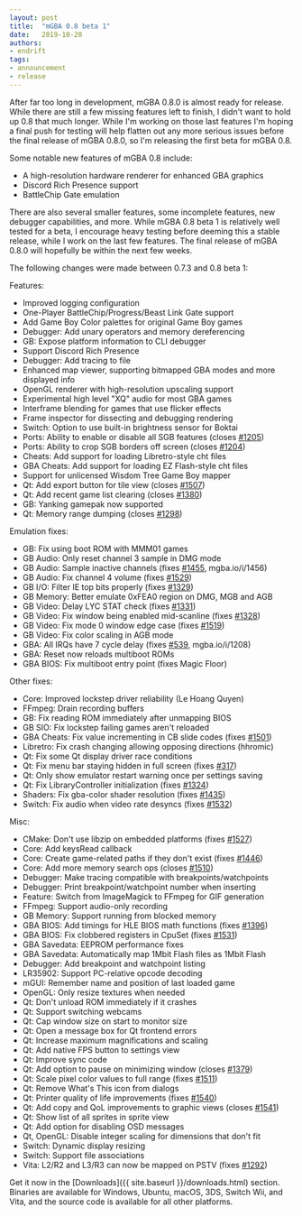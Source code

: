 ```yaml
---
layout: post
title:  "mGBA 0.8 beta 1"
date:   2019-10-20
authors:
- endrift
tags:
- announcement
- release
---
```

After far too long in development, mGBA 0.8.0 is almost ready for release. While there are still a few missing features left to finish, I didn't want to hold up 0.8 that much longer. While I'm working on those last features I'm hoping a final push for testing will help flatten out any more serious issues before the final release of mGBA 0.8.0, so I'm releasing the first beta for mGBA 0.8.

Some notable new features of mGBA 0.8 include:

- A high-resolution hardware renderer for enhanced GBA graphics
- Discord Rich Presence support
- BattleChip Gate emulation
<!--more-->

There are also several smaller features, some incomplete features, new debugger capabilities, and more. While mGBA 0.8 beta 1 is relatively well tested for a beta, I encourage heavy testing before deeming this a stable release, while I work on the last few features. The final release of mGBA 0.8.0 will hopefully be within the next few weeks.

The following changes were made between 0.7.3 and 0.8 beta 1:

Features:

 - Improved logging configuration
 - One-Player BattleChip/Progress/Beast Link Gate support
 - Add Game Boy Color palettes for original Game Boy games
 - Debugger: Add unary operators and memory dereferencing
 - GB: Expose platform information to CLI debugger
 - Support Discord Rich Presence
 - Debugger: Add tracing to file
 - Enhanced map viewer, supporting bitmapped GBA modes and more displayed info
 - OpenGL renderer with high-resolution upscaling support
 - Experimental high level "XQ" audio for most GBA games
 - Interframe blending for games that use flicker effects
 - Frame inspector for dissecting and debugging rendering
 - Switch: Option to use built-in brightness sensor for Boktai
 - Ports: Ability to enable or disable all SGB features (closes [#1205](https://mgba.io/i/1205))
 - Ports: Ability to crop SGB borders off screen (closes [#1204](https://mgba.io/i/1204))
 - Cheats: Add support for loading Libretro-style cht files
 - GBA Cheats: Add support for loading EZ Flash-style cht files
 - Support for unlicensed Wisdom Tree Game Boy mapper
 - Qt: Add export button for tile view (closes [#1507](https://mgba.io/i/1507))
 - Qt: Add recent game list clearing (closes [#1380](https://mgba.io/i/1380))
 - GB: Yanking gamepak now supported
 - Qt: Memory range dumping (closes [#1298](https://mgba.io/i/1298))

Emulation fixes:

 - GB: Fix using boot ROM with MMM01 games
 - GB Audio: Only reset channel 3 sample in DMG mode
 - GB Audio: Sample inactive channels (fixes [#1455](https://mgba.io/i/1455), mgba.io/i/1456)
 - GB Audio: Fix channel 4 volume (fixes [#1529](https://mgba.io/i/1529))
 - GB I/O: Filter IE top bits properly (fixes [#1329](https://mgba.io/i/1329))
 - GB Memory: Better emulate 0xFEA0 region on DMG, MGB and AGB
 - GB Video: Delay LYC STAT check (fixes [#1331](https://mgba.io/i/1331))
 - GB Video: Fix window being enabled mid-scanline (fixes [#1328](https://mgba.io/i/1328))
 - GB Video: Fix mode 0 window edge case (fixes [#1519](https://mgba.io/i/1519))
 - GB Video: Fix color scaling in AGB mode
 - GBA: All IRQs have 7 cycle delay (fixes [#539](https://mgba.io/i/539), mgba.io/i/1208)
 - GBA: Reset now reloads multiboot ROMs
 - GBA BIOS: Fix multiboot entry point (fixes Magic Floor)

Other fixes:

 - Core: Improved lockstep driver reliability (Le Hoang Quyen)
 - FFmpeg: Drain recording buffers
 - GB: Fix reading ROM immediately after unmapping BIOS
 - GB SIO: Fix lockstep failing games aren't reloaded
 - GBA Cheats: Fix value incrementing in CB slide codes (fixes [#1501](https://mgba.io/i/1501))
 - Libretro: Fix crash changing allowing opposing directions (hhromic)
 - Qt: Fix some Qt display driver race conditions
 - Qt: Fix menu bar staying hidden in full screen (fixes [#317](https://mgba.io/i/317))
 - Qt: Only show emulator restart warning once per settings saving
 - Qt: Fix LibraryController initialization (fixes [#1324](https://mgba.io/i/1324))
 - Shaders: Fix gba-color shader resolution (fixes [#1435](https://mgba.io/i/1435))
 - Switch: Fix audio when video rate desyncs (fixes [#1532](https://mgba.io/i/1532))

Misc:

 - CMake: Don't use libzip on embedded platforms (fixes [#1527](https://mgba.io/i/1527))
 - Core: Add keysRead callback
 - Core: Create game-related paths if they don't exist (fixes [#1446](https://mgba.io/i/1446))
 - Core: Add more memory search ops (closes [#1510](https://mgba.io/i/1510))
 - Debugger: Make tracing compatible with breakpoints/watchpoints
 - Debugger: Print breakpoint/watchpoint number when inserting
 - Feature: Switch from ImageMagick to FFmpeg for GIF generation
 - FFmpeg: Support audio-only recording
 - GB Memory: Support running from blocked memory
 - GBA BIOS: Add timings for HLE BIOS math functions (fixes [#1396](https://mgba.io/i/1396))
 - GBA BIOS: Fix clobbered registers in CpuSet (fixes [#1531](https://mgba.io/i/1531))
 - GBA Savedata: EEPROM performance fixes
 - GBA Savedata: Automatically map 1Mbit Flash files as 1Mbit Flash
 - Debugger: Add breakpoint and watchpoint listing
 - LR35902: Support PC-relative opcode decoding
 - mGUI: Remember name and position of last loaded game
 - OpenGL: Only resize textures when needed
 - Qt: Don't unload ROM immediately if it crashes
 - Qt: Support switching webcams
 - Qt: Cap window size on start to monitor size
 - Qt: Open a message box for Qt frontend errors
 - Qt: Increase maximum magnifications and scaling
 - Qt: Add native FPS button to settings view
 - Qt: Improve sync code
 - Qt: Add option to pause on minimizing window (closes [#1379](https://mgba.io/i/1379))
 - Qt: Scale pixel color values to full range (fixes [#1511](https://mgba.io/i/1511))
 - Qt: Remove What's This icon from dialogs
 - Qt: Printer quality of life improvements (fixes [#1540](https://mgba.io/i/1540))
 - Qt: Add copy and QoL improvements to graphic views (closes [#1541](https://mgba.io/i/1541))
 - Qt: Show list of all sprites in sprite view
 - Qt: Add option for disabling OSD messages
 - Qt, OpenGL: Disable integer scaling for dimensions that don't fit
 - Switch: Dynamic display resizing
 - Switch: Support file associations
 - Vita: L2/R2 and L3/R3 can now be mapped on PSTV (fixes [#1292](https://mgba.io/i/1292))

Get it now in the [Downloads]({{ site.baseurl }}/downloads.html) section. Binaries are available for Windows, Ubuntu, macOS, 3DS, Switch Wii, and Vita, and the source code is available for all other platforms.
